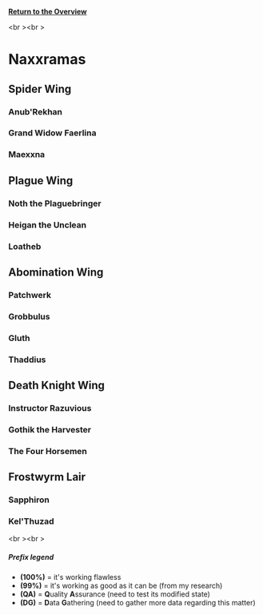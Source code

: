 <b><a href="https://github.com/MOUZU/BigWigs"> Return to the Overview </a></b>

<br \><br \>
# Naxxramas

## Spider Wing
### Anub'Rekhan

### Grand Widow Faerlina

### Maexxna

## Plague Wing
### Noth the Plaguebringer

### Heigan the Unclean

### Loatheb

## Abomination Wing
### Patchwerk

### Grobbulus

### Gluth

### Thaddius

## Death Knight Wing
### Instructor Razuvious

### Gothik the Harvester

### The Four Horsemen

## Frostwyrm Lair
### Sapphiron

### Kel'Thuzad

<br \><br \>
##### Prefix legend
- <b>(100%)</b>  = it's working flawless
- <b>(99%)</b>   = it's working as good as it can be (from my research)
- <b>(QA)</b>    = <b>Q</b>uality <b>A</b>ssurance (need to test its modified state)
- <b>(DG)</b>    = <b>D</b>ata <b>G</b>athering (need to gather more data regarding this matter)
